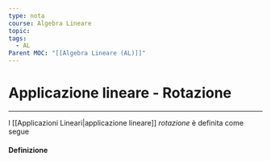 ```yaml
---
type: nota
course: Algebra Lineare
topic: 
tags:
  - AL
Parent MOC: "[[Algebra Lineare (AL)]]"
---
```

# Applicazione lineare - Rotazione
---
l [[Applicazioni Lineari|applicazione lineare]] _rotazione_ è definita come segue

#### Definizione
